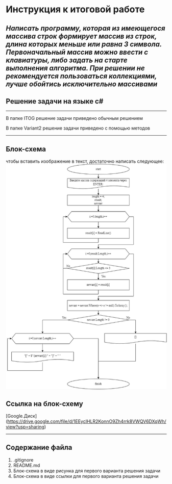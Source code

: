 # **Инструкция к итоговой работе**

## *Написать программу, которая из имеющегося массива строк формирует массив из строк, длина которых меньше или равна 3 символа. Первоначальный массив можно ввести с клавиатуры, либо задать на старте выполнения алгоритма. При решении не рекомендуется пользоваться коллекциями, лучше обойтись исключительно массивами*


## **Решение задачи на языке с#**
***
В папке ITOG решение задачи приведено обычным решением

В папке Variant2 решение задачи приведено с помощью методов
***

## **Блок-схема**
чтобы вставить изображение в текст, достаточно написать следующее:
![Диаграмма](Диаграмма.jpg) 

## **Ссылка на блок-схему**
[Google.Диск] (https://drive.google.com/file/d/1EEycIHLR2KonnO9Zh4rrk8VWQV6DXqWh/view?usp=sharing) 
***


## **Содержание файла**
1. .gitignore
2. README.md
3. Блок-схема в виде рисунка для первого варианта решения задачи
4. Блок-схема в виде ссылки для первого варианта решения задачи